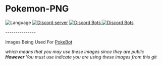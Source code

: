 # Pokemon-PNG
![Language](https://img.shields.io/badge/format-skala-%23F93B3B.svg?style=flat-square)
<a href="https://discord.gg/3Chh8gu"><img src="https://discordapp.com/api/guilds/334745231163654145/embed.png" alt="Discord server" /></a>
<a href="https://discordbots.org/bot/330488924449275916?utm_source=widget">
  <img src="https://discordbots.org/api/widget/servers/330488924449275916.png?noavatar=true" alt="Discord Bots" />
    <img src="https://discordbots.org/api/widget/status/330488924449275916.png?noavatar=true" alt="Discord Bots" />

</a>
---------------

Images Being Used For <a href="https://github.com/Wonder-Toast/pokebot">PokeBot</a>

*which means that you may use these images since they are public <strong>However</strong> You must use indicate you are using these images from this git*
